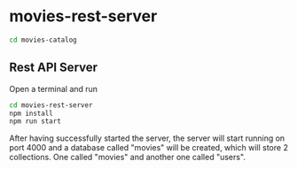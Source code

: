 # movies-rest-server

```sh
cd movies-catalog
```

## Rest API Server
Open a terminal and run

```sh
cd movies-rest-server
npm install
npm run start
```

After having successfully started the server, the server will start running on port 4000 and a database called "movies" will be created, which will store 2 collections. One called "movies" and another one called "users".